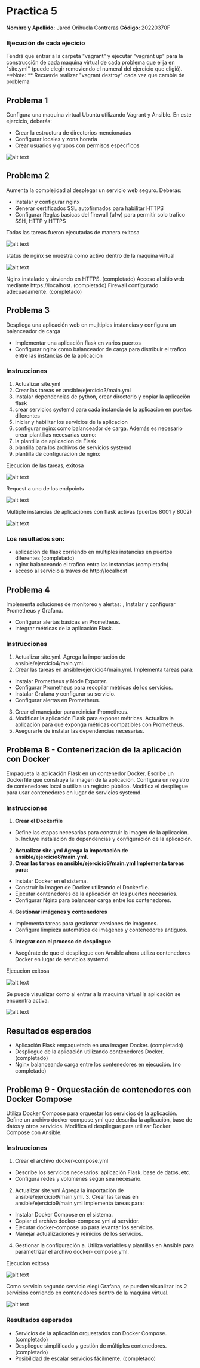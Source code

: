 # Practica 5
**Nombre y Apellido:** Jared Orihuela Contreras
**Código:** 20220370F
### Ejecución de cada ejecicio
Tendrá que entrar a la carpeta "vagrant" y ejecutar "vagrant up" para la construcción de cada maquina virtual de cada problema que elija en "site.yml" (puede elegir removiendo el numeral del ejercicio que eligió).
**Note: ** Recuerde realizar "vagrant destroy" cada vez que cambie de problema

## Problema 1
Configura una maquina virtual Ubuntu utilizando Vagrant y Ansible. En este ejercicio, deberás:
- Crear la estructura de directorios mencionadas
- Configurar locales y zona horaria
- Crear usuarios y grupos con permisos específicos

![alt text](docs/img/img1.png)

## Problema 2
Aumenta la complejidad al desplegar un servicio web seguro. Deberás:
- Instalar y configurar nginx   
- Generar certificados SSL autofirmados para habilitar HTTPS
- Configurar Reglas basicas del firewall (ufw) para permitir solo trafico SSH, HTTP y HTTPS

Todas las tareas fueron ejecutadas de manera exitosa

![alt text](docs/img/img2.png)

status de nginx se muestra como activo dentro de la maquina virtual 

![alt text](docs/img/img2_1.png)

Nginx instalado y sirviendo en HTTPS. (completado)
Acceso al sitio web mediante https://localhost. (completado) 
Firewall configurado adecuadamente. (completado)

## Problema 3 
Despliega una aplicación web en mujltiples instancias y configura un balanceador de carga
- Implementar una aplicación flask en varios puertos
- Configurar nginx como balanceador de carga para distribuir el trafico entre las instancias de la aplicacion

### Instrucciones
1. Actualizar site.yml 
2. Crear las tareas en ansible/ejercicio3/main.yml
3. Instalar dependencias de python, crear directorio y copiar la aplicaciòn flask 
4. crear servicios  systemd para cada instancia de la aplicacion en puertos diferentes
5. iniciar y habilitar los servicios de la aplicacion
6. configurar nginx como balanceador de carga. 
Además es necesario crear plantillas necesarias como: 
1. la plantilla de aplicacion de Flask 
2. plantilla para los archivos de servicios systemd  
3. plantilla de configuracion de nginx 

Ejecución de las tareas, exitosa

![alt text](docs/img/img3.png)

Request a uno de los endpoints

![alt text](docs/img/img3_1.png)

Multiple instancias de aplicaciones con flask activas (puertos 8001 y 8002)

![alt text](docs/img/img3_2.png)

### Los resultados son:
- aplicacion de flask corriendo en multiples instancias en puertos diferentes (completado)
- nginx balanceando el trafico entra las instancias (completado)
- acceso al servicio a traves de http://localhost 

## Problema 4 
Implementa soluciones de monitoreo y alertas: , Instalar y configurar Prometheus y Grafana. 
- Configurar alertas básicas en Prometheus.
- Integrar métricas de la aplicación Flask.
### Instrucciones
1. Actualizar site.yml. Agrega la importación de ansible/ejercicio4/main.yml. 
2. Crear las tareas en ansible/ejercicio4/main.yml. Implementa tareas para: 
- Instalar Prometheus y Node Exporter.
- Configurar Prometheus para recopilar métricas de los servicios. 
- Instalar Grafana y configurar su servicio.
- Configurar alertas en Prometheus.
3. Crear el manejador para reiniciar Prometheus.
4. Modificar la aplicación Flask para exponer métricas. Actualiza la aplicación para que exponga métricas compatibles con Prometheus.
5. Asegurarte de instalar las dependencias necesarias.


## Problema 8 - Contenerización de la aplicación con Docker

Empaqueta la aplicación Flask en un contenedor Docker.
Escribe un Dockerfile que construya la imagen de la aplicación. Configura un registro de
contenedores local o utiliza un registro público. Modifica el despliegue para usar
contenedores en lugar de servicios systemd.
### Instrucciones
1. **Crear el Dockerfile**

- Define las etapas necesarias para construir la imagen de la aplicación. b. Incluye
instalación de dependencias y configuración de la aplicación. 
2. **Actualizar site.yml Agrega la importación de ansible/ejercicio8/main.yml.** 
3. **Crear las tareas en ansible/ejercicio8/main.yml Implementa tareas para:**
- Instalar Docker en el sistema.
- Construir la imagen de Docker utilizando el Dockerfile.
- Ejecutar contenedores de la aplicación en los puertos necesarios.
- Configurar Nginx para balancear carga entre los contenedores.
4. **Gestionar imágenes y contenedores**
- Implementa tareas para gestionar versiones de imágenes.
- Configura limpieza automática de imágenes y contenedores antiguos.
5. **Integrar con el proceso de despliegue**
- Asegúrate de que el despliegue con Ansible ahora utiliza contenedores Docker en
lugar de servicios systemd.

Ejecucion exitosa

![alt text](docs/img/img8.png)

Se puede visualizar como al entrar a la maquina virtual la aplicación se encuentra activa.

![alt text](docs/img/img8_1.png)


## Resultados esperados
- Aplicación Flask empaquetada en una imagen Docker. (completado)
- Despliegue de la aplicación utilizando contenedores Docker. (completado)
- Nginx balanceando carga entre los contenedores en ejecución. (no completado)



## Problema 9 - Orquestación de contenedores con Docker Compose
Utiliza Docker Compose para orquestar los servicios de la aplicación.
Define un archivo docker-compose.yml que describa la aplicación, base de datos y otros
servicios.
Modifica el despliegue para utilizar Docker Compose con Ansible.
### Instrucciones
1. Crear el archivo docker-compose.yml
- Describe los servicios necesarios: aplicación Flask, base de datos, etc. 
- Configura redes y volúmenes según sea necesario.
2. Actualizar site.yml Agrega la importación de ansible/ejercicio9/main.yml. 3. Crear las
tareas en ansible/ejercicio9/main.yml Implementa tareas para:
- Instalar Docker Compose en el sistema.
- Copiar el archivo docker-compose.yml al servidor.
- Ejecutar docker-compose up para levantar los servicios.
- Manejar actualizaciones y reinicios de los servicios.
4. Gestionar la configuración
a. Utiliza variables y plantillas en Ansible para parametrizar el archivo docker-
compose.yml.


Ejecucion exitosa

![alt text](docs/img/img9.png)

Como servicio segundo servicio elegí Grafana, se pueden visualizar los 2 servicios corriendo en contenedores dentro de la maquina virtual.

![alt text](docs/img/img9_1.png)

### Resultados esperados
- Servicios de la aplicación orquestados con Docker Compose. (completado)
- Despliegue simplificado y gestión de múltiples contenedores. (completado)
- Posibilidad de escalar servicios fácilmente. (completado)
